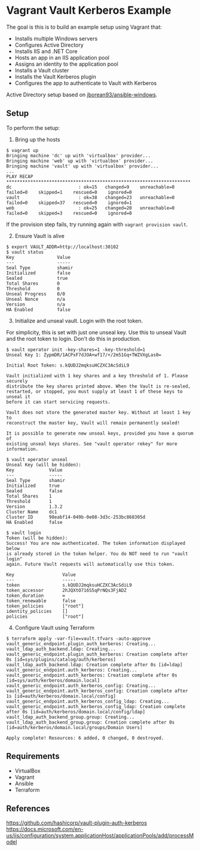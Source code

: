 # Vagrant Vault Kerberos Example

The goal is this is to build an example setup using Vagrant that:

- Installs multiple Windows servers
- Configures Active Directory
- Installs IIS and .NET Core
- Hosts an app in an IIS application pool
- Assigns an identity to the application pool
- Installs a Vault cluster
- Installs the Vault Kerberos plugin
- Configures the app to authenticate to Vault with Kerberos

Active Directory setup based on [jborean93/ansible-windows](https://github.com/jborean93/ansible-windows).

## Setup

To perform the setup:

1) Bring up the hosts
```
$ vagrant up
Bringing machine 'dc' up with 'virtualbox' provider...
Bringing machine 'web' up with 'virtualbox' provider...
Bringing machine 'vault' up with 'virtualbox' provider...
...
PLAY RECAP *********************************************************************
dc                         : ok=15   changed=9    unreachable=0    failed=0    skipped=1    rescued=0    ignored=0   
vault                      : ok=38   changed=23   unreachable=0    failed=0    skipped=37   rescued=0    ignored=1   
web                        : ok=25   changed=20   unreachable=0    failed=0    skipped=3    rescued=0    ignored=0   

```

If the provision step fails, try running again with `vagrant provision vault`.

2) Ensure Vault is alive
```
$ export VAULT_ADDR=http://localhost:30102
$ vault status
Key                Value
---                -----
Seal Type          shamir
Initialized        false
Sealed             true
Total Shares       0
Threshold          0
Unseal Progress    0/0
Unseal Nonce       n/a
Version            n/a
HA Enabled         false
```

3) Initialize and unseal vault. Login with the root token.

For simplicity, this is set with just one unseal key. Use this to unseal Vault and the root token to login. Don't do this in production.

```
$ vault operator init -key-shares=1 -key-threshold=1
Unseal Key 1: ZypmDR/1ACPxF7dJOA+wf17/+/2m51Gq+TWZVXgLas0=

Initial Root Token: s.kQUDJ2mqksuHCZXC3AcSdiL9

Vault initialized with 1 key shares and a key threshold of 1. Please securely
distribute the key shares printed above. When the Vault is re-sealed,
restarted, or stopped, you must supply at least 1 of these keys to unseal it
before it can start servicing requests.

Vault does not store the generated master key. Without at least 1 key to
reconstruct the master key, Vault will remain permanently sealed!

It is possible to generate new unseal keys, provided you have a quorum of
existing unseal keys shares. See "vault operator rekey" for more information.
```
```
$ vault operator unseal
Unseal Key (will be hidden):
Key             Value
---             -----
Seal Type       shamir
Initialized     true
Sealed          false
Total Shares    1
Threshold       1
Version         1.3.2
Cluster Name    dc1
Cluster ID      98eabf14-049b-0e08-3d3c-253bc868305d
HA Enabled      false
```
```
$ vault login
Token (will be hidden):
Success! You are now authenticated. The token information displayed below
is already stored in the token helper. You do NOT need to run "vault login"
again. Future Vault requests will automatically use this token.

Key                  Value
---                  -----
token                s.kQUDJ2mqksuHCZXC3AcSdiL9
token_accessor       2hJQXtO716S5qPrNQs3FjADZ
token_duration       ∞
token_renewable      false
token_policies       ["root"]
identity_policies    []
policies             ["root"]
```

4) Configure Vault using Terraform
```
$ terraform apply -var-file=vault.tfvars -auto-approve
vault_generic_endpoint.plugin_auth_kerberos: Creating...
vault_ldap_auth_backend.ldap: Creating...
vault_generic_endpoint.plugin_auth_kerberos: Creation complete after 0s [id=sys/plugins/catalog/auth/kerberos]
vault_ldap_auth_backend.ldap: Creation complete after 0s [id=ldap]
vault_generic_endpoint.auth_kerberos: Creating...
vault_generic_endpoint.auth_kerberos: Creation complete after 0s [id=sys/auth/kerberos/domain.local]
vault_generic_endpoint.auth_kerberos_config: Creating...
vault_generic_endpoint.auth_kerberos_config: Creation complete after 1s [id=auth/kerberos/domain.local/config]
vault_generic_endpoint.auth_kerberos_config_ldap: Creating...
vault_generic_endpoint.auth_kerberos_config_ldap: Creation complete after 0s [id=auth/kerberos/domain.local/config/ldap]
vault_ldap_auth_backend_group.group: Creating...
vault_ldap_auth_backend_group.group: Creation complete after 0s [id=auth/kerberos/domain.local/groups/Domain Users]

Apply complete! Resources: 6 added, 0 changed, 0 destroyed.
```

## Requirements

- VirtualBox
- Vagrant
- Ansible
- Terraform

## References

https://github.com/hashicorp/vault-plugin-auth-kerberos
https://docs.microsoft.com/en-us/iis/configuration/system.applicationHost/applicationPools/add/processModel
